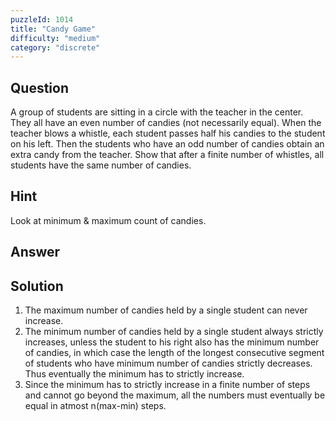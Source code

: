 ```yaml
---
puzzleId: 1014
title: "Candy Game"
difficulty: "medium"
category: "discrete"
---
```


## Question
A group of students are sitting in a circle with the teacher in the center. They all have an even number of candies (not necessarily equal). When the teacher blows a whistle, each student passes half his candies to the student on his left. Then the students who have an odd number of candies obtain an extra candy from the teacher. Show that after a finite number of whistles, all students have the same number of candies.

## Hint
Look at minimum & maximum count of candies.

## Answer


## Solution
1. The maximum number of candies held by a single student can never increase.
2. The minimum number of candies held by a single student always strictly increases, unless the student to his right also has the minimum number of candies, in which case the length of the longest consecutive segment of students who have minimum number of candies strictly decreases. Thus eventually the minimum has to strictly increase.
3. Since the minimum has to strictly increase in a finite number of steps and cannot go beyond the maximum, all the numbers must eventually be equal in atmost n(max-min) steps.
